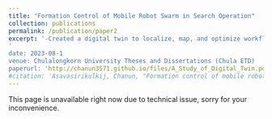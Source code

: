 ```yaml
---
title: "Formation Control of Mobile Robot Swarm in Search Operation"
collection: publications
permalink: /publication/paper2
excerpt: '-Created a digital twin to localize, map, and optimize workflow of industrial-grade robotics system.<br/>-Performed real-time system data ingestion for multiple machines to work together on the same up-to-date map, supporting the human operator in scaling the systems effectively.<br/> <img src='/images/research_images/thesis1.gif'>
'
date: 2023-08-1
venue: Chulalongkorn University Theses and Dissertations (Chula ETD)
paperurl: 'http://chanun3571.github.io/files/A_Study_of_Digital_Twin.pdf'
#citation: 'Asavasirikulkij, Chanun, "Formation control of mobile robot swarm in search operation" (2022). Chulalongkorn University Theses and Dissertations (Chula ETD). 5824.https://digital.car.chula.ac.th/chulaetd/5824'
---
```

This page is unavailable right now due to technical issue, sorry for your inconvenience.